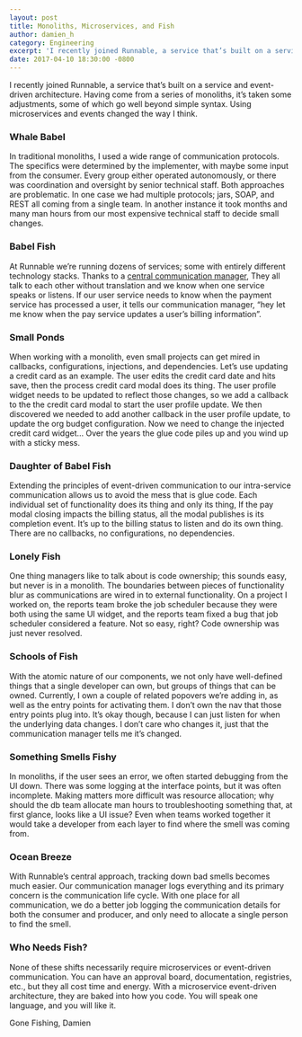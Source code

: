 ```yaml
---
layout: post
title: Monoliths, Microservices, and Fish
author: damien_h
category: Engineering
excerpt: 'I recently joined Runnable, a service that’s built on a service and event-driven architecture. Having come from a series of monoliths, it’s taken some adjustments, some of which go well beyond simple syntax. Using microservices and events changed the way I think.'
date: 2017-04-10 18:30:00 -0800
---
```


I recently joined Runnable, a service that’s built on a service and event-driven architecture. Having come from a series of monoliths, it’s taken some adjustments, some of which go well beyond simple syntax. Using microservices and events changed the way I think.

### Whale Babel

In traditional monoliths, I used a wide range of communication protocols. The specifics were determined by the implementer, with maybe some input from the consumer. Every group either operated autonomously, or there was coordination and oversight by senior technical staff. Both approaches are problematic. In one case we had multiple protocols; jars, SOAP, and REST all coming from a single team. In another instance it took months and many man hours from our most expensive technical staff to decide small changes.

### Babel Fish

At Runnable we’re running dozens of services; some with entirely different technology stacks. Thanks to a [central communication manager](http://blog.runnable.com/post/150022242931/event-driven-microservices-using-rabbitmq), They all talk to each other without translation and we know when one service speaks or listens. If our user service needs to know when the payment service has processed a user, it tells our communication manager, “hey let me know when the pay service updates a user’s billing information”.

### Small Ponds

When working with a monolith, even small projects can get mired in callbacks, configurations, injections, and dependencies. Let’s use updating a credit card as an example. The user edits the credit card date and hits save, then the process credit card modal does its thing. The user profile widget needs to be updated to reflect those changes, so we add a callback to the the credit card modal to start the user profile update. We then discovered we needed to add another callback in the user profile update, to update the org budget configuration. Now we need to change the injected credit card widget… Over the years the glue code piles up and you wind up with a sticky mess.

### Daughter of Babel Fish

Extending the principles of event-driven communication to our intra-service communication allows us to avoid the mess that is glue code. Each individual set of functionality does its thing and only its thing, If the pay modal closing impacts the billing status, all the modal publishes is its completion event. It’s up to the billing status to listen and do its own thing. There are no callbacks, no configurations, no dependencies.

### Lonely Fish

One thing managers like to talk about is code ownership; this sounds easy, but never is in a monolith. The boundaries between pieces of functionality blur as communications are wired in to external functionality. On a project I worked on, the reports team broke the job scheduler because they were both using the same UI widget, and the reports team fixed a bug that job scheduler considered a feature. Not so easy, right? Code ownership was just never resolved.

### Schools of Fish

With the atomic nature of our components, we not only have well-defined things that a single developer can own, but groups of things that can be owned. Currently, I own a couple of related popovers we’re adding in, as well as the entry points for activating them. I don’t own the nav that those entry points plug into. It’s okay though, because I can just listen for when the underlying data changes. I don’t care who changes it, just that the communication manager tells me it’s changed.

### Something Smells Fishy

In monoliths, if the user sees an error, we often started debugging from the UI down. There was some logging at the interface points, but it was often incomplete. Making matters more difficult was resource allocation; why should the db team allocate man hours to troubleshooting something that, at first glance, looks like a UI issue? Even when teams worked together it would take a developer from each layer to find where the smell was coming from.

### Ocean Breeze

With Runnable’s central approach, tracking down bad smells becomes much easier. Our communication manager logs everything and its primary concern is the communication life cycle. With one place for all communication, we do a better job logging the communication details for both the consumer and producer, and only need to allocate a single person to find the smell.

### Who Needs Fish?

None of these shifts necessarily require microservices or event-driven communication. You can have an approval board, documentation, registries, etc., but they all cost time and energy. With a microservice event-driven architecture, they are baked into how you code. You will speak one language, and you will like it.

Gone Fishing,
Damien
